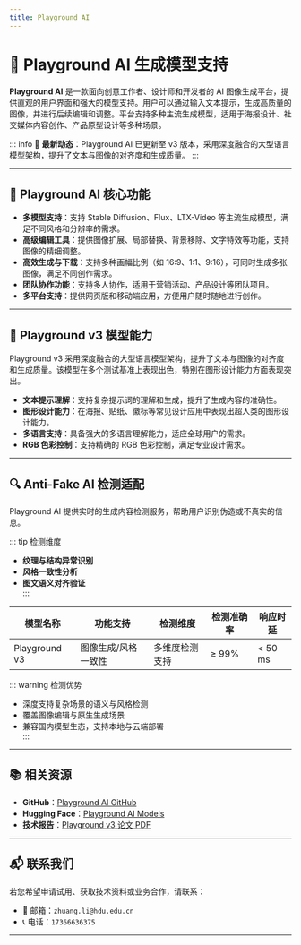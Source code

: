 ```yaml
---
title: Playground AI
---
```


# 🎨 Playground AI 生成模型支持

**Playground AI** 是一款面向创意工作者、设计师和开发者的 AI 图像生成平台，提供直观的用户界面和强大的模型支持。用户可以通过输入文本提示，生成高质量的图像，并进行后续编辑和调整。平台支持多种主流生成模型，适用于海报设计、社交媒体内容创作、产品原型设计等多种场景。

::: info
📢 **最新动态**：Playground AI 已更新至 v3 版本，采用深度融合的大型语言模型架构，提升了文本与图像的对齐度和生成质量。
:::

---

## 🌟 Playground AI 核心功能

- **多模型支持**：支持 Stable Diffusion、Flux、LTX-Video 等主流生成模型，满足不同风格和分辨率的需求。  
- **高级编辑工具**：提供图像扩展、局部替换、背景移除、文字特效等功能，支持图像的精细调整。  
- **高效生成与下载**：支持多种画幅比例（如 16:9、1:1、9:16），可同时生成多张图像，满足不同创作需求。  
- **团队协作功能**：支持多人协作，适用于营销活动、产品设计等团队项目。  
- **多平台支持**：提供网页版和移动端应用，方便用户随时随地进行创作。

---

## 🧠 Playground v3 模型能力

Playground v3 采用深度融合的大型语言模型架构，提升了文本与图像的对齐度和生成质量。该模型在多个测试基准上表现出色，特别在图形设计能力方面表现突出。

- **文本提示理解**：支持复杂提示词的理解和生成，提升了生成内容的准确性。  
- **图形设计能力**：在海报、贴纸、徽标等常见设计应用中表现出超人类的图形设计能力。  
- **多语言支持**：具备强大的多语言理解能力，适应全球用户的需求。  
- **RGB 色彩控制**：支持精确的 RGB 色彩控制，满足专业设计需求。

---

## 🔍 Anti-Fake AI 检测适配

Playground AI 提供实时的生成内容检测服务，帮助用户识别伪造或不真实的信息。

::: tip 检测维度
- **纹理与结构异常识别**  
- **风格一致性分析**  
- **图文语义对齐验证**  
:::

| 模型名称       | 功能支持            | 检测维度           | 检测准确率 | 响应时延  |
| -------------- | ------------------- | ------------------ | ---------- | --------- |
| Playground v3  | 图像生成/风格一致性 | 多维度检测支持     | ≥ 99%      | < 50 ms   |

::: warning 检测优势
- 深度支持复杂场景的语义与风格检测  
- 覆盖图像编辑与原生生成场景  
- 兼容国内模型生态，支持本地与云端部署  
:::

---

## 📚 相关资源

- **GitHub**：[Playground AI GitHub](https://github.com/playgroundai)  
- **Hugging Face**：[Playground AI Models](https://huggingface.co/playgroundai)  
- **技术报告**：[Playground v3 论文 PDF](https://arxiv.org/abs/2409.10695)

---

## 📬 联系我们

若您希望申请试用、获取技术资料或业务合作，请联系：

- 📧 邮箱：`zhuang.li@hdu.edu.cn`   
- 📞 电话：`17366636375`

---

